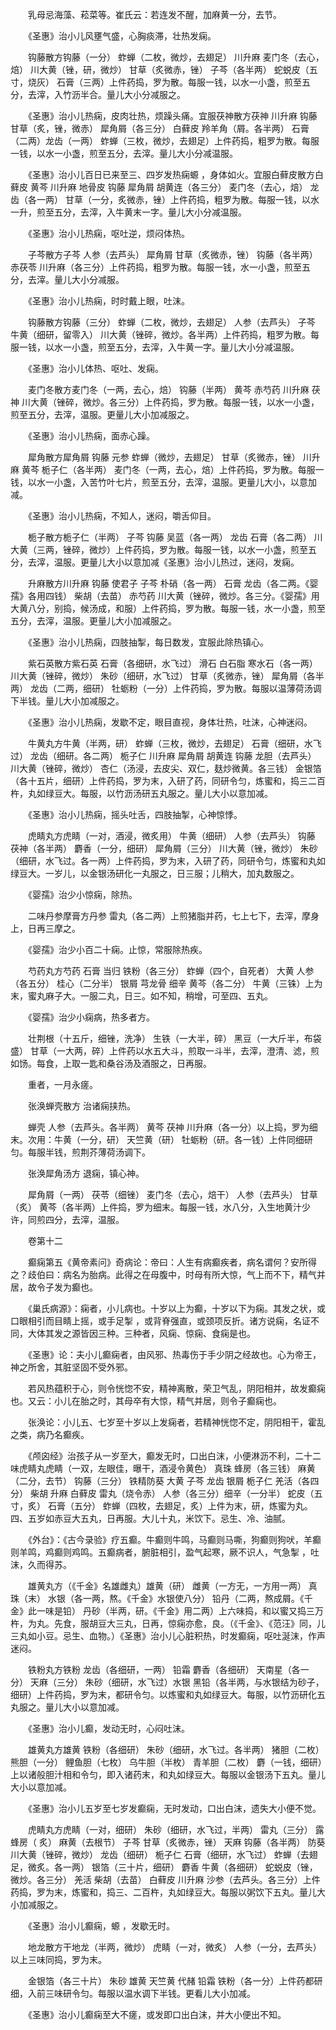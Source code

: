 <!-- { "loadSidebar": true } -->
　　乳母忌海藻、菘菜等。崔氏云：若连发不醒，加麻黄一分，去节。

　　《圣惠》治小儿风壅气盛，心胸痰滞，壮热发痫。

　　钩藤散方钩藤（一分） 蚱蝉（二枚，微炒，去翅足） 川升麻 麦门冬（去心，焙） 川大黄（锉，研，微炒） 甘草（炙微赤，锉） 子芩（各半两） 蛇蜕皮（五寸，烧灰） 石膏（三两）上件药捣，罗为散。每服一钱，以水一小盏，煎至五分，去滓，入竹沥半合。量儿大小分减服之。

　　《圣惠》治小儿热痫，皮肉壮热，烦躁头痛。宜服茯神散方茯神 川升麻 钩藤 甘草（炙，锉，微赤） 犀角屑（各三分） 白藓皮 羚羊角（屑。各半两） 石膏（二两）龙齿（一两） 蚱蝉（三枚，微炒，去翅足）上件药捣，粗罗为散。每服一钱，以水一小盏，煎至五分，去滓。量儿大小分减温服。

　　《圣惠》治小儿百日已来至三、四岁发热痫螈 ，身体如火。宜服白藓皮散方白藓皮 黄芩 川升麻 地骨皮 钩藤 犀角屑 胡黄连（各三分） 麦门冬（去心，焙） 龙齿（各一两） 甘草（一分，炙微赤，锉）上件药捣，粗罗为散。每服一钱，以水一升，煎至五分，去滓，入牛黄末一字。量儿大小分减温服。

　　《圣惠》治小儿热痫，呕吐逆，烦闷体热。

　　子芩散方子芩 人参（去芦头） 犀角屑 甘草（炙微赤，锉） 钩藤（各半两） 赤茯苓 川升麻（各三分）上件药捣，粗罗为散。每服一钱，水一小盏，煎至五分，去滓。量儿大小分减服。

　　《圣惠》治小儿热痫，时时戴上眼，吐沫。

　　钩藤散方钩藤（三分） 蚱蝉（二枚，微炒，去翅足） 人参（去芦头） 子芩 牛黄（细研，留零入） 川大黄（锉碎，微炒。各半两）上件药捣，粗罗为散。每服一钱，以水一小盏，煎至五分，去滓，入牛黄一字。量儿大小分减温服。

　　《圣惠》治小儿体热、呕吐、发痫。

　　麦门冬散方麦门冬（一两，去心，焙） 钩藤（半两） 黄芩 赤芍药 川升麻 茯神 川大黄（锉碎，微炒。各三分）上件药捣，罗为散。每服一钱，以水一小盏，煎至五分，去滓，温服。更量儿大小加减服之。

　　《圣惠》治小儿热痫，面赤心躁。

　　犀角散方犀角屑 钩藤 元参 蚱蝉（微炒，去翅足） 甘草（炙微赤，锉） 川升麻 黄芩 栀子仁（各半两） 麦门冬（一两，去心，焙）上件药捣，罗为散。每服一钱，以水一小盏，入苦竹叶七片，煎至五分，去滓，温服。更量儿大小，以意加减。

　　《圣惠》治小儿热痫，不知人，迷闷，嚼舌仰目。

　　栀子散方栀子仁（半两） 子芩 钩藤 吴蓝（各一两） 龙齿 石膏（各二两） 川大黄（三两，锉碎，微炒）上件药捣，罗为散。每服一钱，以水一小盏，煎至五分，去滓，温服。更量儿大小以意加减《圣惠》治小儿热过，迷闷，发痫。

　　升麻散方川升麻 钩藤 使君子 子芩 朴硝（各一两） 石膏 龙齿（各二两。《婴孺》各用四钱） 柴胡（去苗） 赤芍药 川大黄（锉碎，微炒。各三分。《婴孺》用大黄八分，别捣，候汤成，和服）上件药捣，罗为散。每服一钱，水一小盏，煎至五分，去滓，温服。更量儿大小加减服之。

　　《圣惠》治小儿热痫，四肢抽掣，每日数发，宜服此除热镇心。

　　紫石英散方紫石英 石膏（各细研，水飞过） 滑石 白石脂 寒水石（各一两） 川大黄（锉碎，微炒） 朱砂（细研，水飞过） 甘草（炙微赤，锉） 犀角屑（各半两） 龙齿（二两，细研） 牡蛎粉（一分）上件药捣，罗为散。每服以温薄荷汤调下半钱。量儿大小加减服之。

　　《圣惠》治小儿热痫，发歇不定，眼目直视，身体壮热，吐沫，心神迷闷。

　　牛黄丸方牛黄（半两，研） 蚱蝉（三枚，微炒，去翅足） 石膏（细研，水飞过） 龙齿（细研。各二两） 栀子仁 川升麻 犀角屑 胡黄连 钩藤 龙胆（去芦头） 川大黄（锉碎，微炒） 杏仁（汤浸，去皮尖、双仁，麸炒微黄。各三钱） 金银箔（各十五片，细研）上件药捣，罗为末，入研了药，同研令匀，炼蜜和，捣三二百杵，丸如绿豆大。每服，以竹沥汤研五丸服之。量儿大小以意加减。

　　《圣惠》治小儿热痫，摇头吐舌，四肢抽掣，心神惊悸。

　　虎睛丸方虎睛（一对，酒浸，微炙用） 牛黄（细研） 人参（去芦头） 钩藤 茯神（各半两） 麝香（一分，细研） 犀角屑（三分） 川大黄（锉，微炒） 朱砂（细研，水飞过。各一两）上件药捣，罗为末，入研了药，同研令匀，炼蜜和丸如绿豆大。一岁儿，以金银汤研化一丸服之，日三服；儿稍大，加丸数服之。

　　《婴孺》治少小惊痫，除热。

　　二味丹参摩膏方丹参 雷丸（各二两）上煎猪脂并药，七上七下，去滓，摩身上，日再三摩之。

　　《婴孺》治少小百二十痫。止惊，常服除热疾。

　　芍药丸方芍药 石膏 当归 铁粉（各三分） 蚱蝉（四个，自死者） 大黄 人参（各五分） 桂心（二分半） 银屑 芎龙骨 细辛 黄芩（各二分） 牛黄（三铢）上为末，蜜丸麻子大。一服二丸，日三。如不知，稍增，可至四、五丸。

　　《婴孺》治少小痫病，热多者方。

　　壮荆根（十五斤，细锉，洗净） 生铁（一大半，碎） 黑豆（一大斤半，布袋盛） 甘草（一大两，碎）上件药以水五大斗，煎取一斗半，去滓，澄清、滤，煎如饧。每食，上取一匙和桑谷汤及酒服之，日再服。

　　重者，一月永瘥。

　　张涣蝉壳散方 治诸痫挟热。

　　蝉壳 人参（去芦头。各半两） 黄芩 茯神 川升麻（各一分）以上捣，罗为细末。次用：牛黄（一分，研） 天竺黄（研） 牡蛎粉（研。各一钱）上件同细研匀。每服半钱，煎荆芥薄荷汤调下。

　　张涣犀角汤方 退痫，镇心神。

　　犀角屑（一两） 茯苓（细锉） 麦门冬（去心，焙干） 人参（去芦头） 甘草（炙） 黄芩（各半两）上件捣，罗为细末。每服一钱，水八分，入生地黄汁少许，同煎四分，去滓，温服。

　　卷第十二

　　癫痫第五《黄帝素问》奇病论：帝曰：人生有病癫疾者，病名谓何？安所得之？歧伯曰：病名为胎病。此得之在母腹中，时母有所大惊，气上而不下，精气并居，故令子发为癫也。

　　《巢氏病源》：痫者，小儿病也。十岁以上为癫，十岁以下为痫。其发之状，或口眼相引而目睛上摇，或手足掣 ，或背脊强直，或颈项反折。诸方说痫，名证不同，大体其发之源皆因三种。三种者，风痫、惊痫、食痫是也。

　　《圣惠》论：夫小儿癫痫者，由风邪、热毒伤于手少阴之经故也。心为帝王，神之所舍，其脏坚固不受外邪。

　　若风热蕴积于心，则令恍惚不安，精神离散，荣卫气乱，阴阳相并，故发癫痫也。又云：小儿在胎之时，其母卒有大惊，精气并居，则令子癫痫也。

　　张涣论：小儿五、七岁至十岁以上发痫者，若精神恍惚不定，阴阳相干，霍乱之类，病乃名癫疾。

　　《颅囟经》治孩子从一岁至大，癫发无时，口出白沫，小便淋沥不利，二十二味虎睛丸虎睛（一双，左眼佳，曝干，酒浸令黄色） 真珠 蜂房（各三钱） 麻黄（二分，去节） 钩藤（三分） 铁精防葵 大黄 子芩 龙齿 银屑 栀子仁 羌活（各四分） 柴胡 升麻 白藓皮 雷丸（烧令赤） 人参（各三分）细辛（一分半） 蛇皮（五寸，炙） 石膏（五分） 蚱蝉（四枚，去翅足，炙）上件为末，研，炼蜜为丸。四、五岁如赤豆大五丸，日再服。大儿十丸，米饮下。忌生、冷、油腻。

　　《外台》：《古今录验》疗五癫。牛癫则牛鸣，马癫则马嘶，狗癫则狗吠，羊癫则羊鸣，鸡癫则鸡鸣。五癫病者，腑脏相引，盈气起寒，厥不识人，气急掣 ，吐沫，久而得苏。

　　雄黄丸方（《千金》名雄雌丸）雄黄（研） 雌黄（一方无，一方用一两） 真珠（末） 水银（各一两，熬。《千金》水银使八分） 铅丹（二两，熬成屑。《千金》此一味是铅） 丹砂（半两，研。《千金》用二两）上六味捣，和以蜜又捣三万杵，为丸。先食，服胡豆大三丸，日再，惊痫亦愈，良。（《千金》、《范汪》同，儿三丸如小豆。忌生、血物。）《圣惠》治小儿心脏积热，时发癫痫，呕吐涎沫，作声迷闷。

　　铁粉丸方铁粉 龙齿（各细研，一两） 铅霜 麝香（各细研） 天南星（各一分） 天麻（三分） 朱砂（细研，水飞过）水银 黑铅（各半两，与水银结为砂子，细研）上件药捣，罗为末，都研令匀。以炼蜜和丸如绿豆大。每服，以竹沥研化五丸服之。量儿大小以意加减。

　　《圣惠》治小儿癫，发动无时，心闷吐沫。

　　雄黄丸方雄黄 铁粉（各细研） 朱砂（细研，水飞过。各半两） 猪胆（二枚） 熊胆（一分） 鲤鱼胆（七枚） 乌牛胆（半枚） 青羊胆（二枚） 麝（一钱，细研）上以诸般胆汁相和令匀，即入诸药末，和丸如绿豆大。每服以金银汤下五丸。量儿大小以意加减。

　　《圣惠》治小儿五岁至七岁发癫痫，无时发动，口出白沫，遗失大小便不觉。

　　虎睛丸方虎睛（一对，细研） 朱砂（细研，水飞过，半两） 雷丸（三分） 露蜂房（ 炙） 麻黄（去根节） 子芩 甘草（炙微赤，锉） 天麻 钩藤（各半两） 防葵 川大黄（锉碎，微炒） 龙齿（细研） 栀子仁 石膏（细研，水飞过） 蚱蝉（去翅足，微炙。各一两） 银箔（三十片，细研） 麝香 牛黄（各细研） 蛇蜕皮（锉，微炒。各三分） 羌活 柴胡（去苗） 白藓皮 川升麻 沙参（去芦头。各三分）上件药捣，罗为末，炼蜜和，捣三、二百杵，丸如绿豆大。每服以粥饮下五丸。量儿大小加减服之。

　　《圣惠》治小儿癫痫，螈 ，发歇无时。

　　地龙散方干地龙（半两，微炒） 虎睛（一对，微炙） 人参（一分，去芦头）以上三味同捣，罗为末。

　　金银箔（各三十片） 朱砂 雄黄 天竺黄 代赭 铅霜 铁粉（各一分）上件药都研细，入前三味研令匀。每服以温水调下半钱。更看儿大小加减。

　　《圣惠》治小儿癫痫至大不瘥，或发即口出白沫，并大小便出不知。

